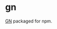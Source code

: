 # gn

[GN] packaged for npm.

[GN]: https://chromium.googlesource.com/chromium/src/+/master/tools/gn/docs/language.md
